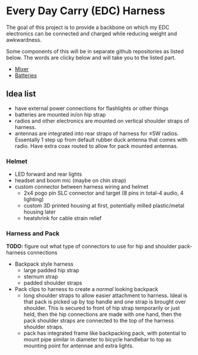 # Every Day Carry (EDC) Harness

The goal of this project is to provide a backbone on which my EDC electronics
can be connected and charged while reducing weight and awkwardness.

Some components of this will be in separate github repositories as listed below.
The words are clicky below and will take you to the listed part.

-   [Mixer](https://github.com/sww1235/portable-line-mixer)
-   [Batteries](https://github.com/sww1235/portable-liIon-battery-pack)

## Idea list

-   have external power connections for flashlights or other things
-   batteries are mounted in/on hip strap
-   radios and other electronics are mounted on vertical shoulder straps of
    harness.
-   antennas are integrated into rear straps of harness for ≤5W radios.
    Essentally 1 step up from default rubber duck antenna that comes with radio.
    Have extra coax routed to allow for pack mounted antennas.



### Helmet

-   LED forward and rear lights
-   headset and boom mic (maybe on chin strap)
-   custom connector between harness wiring and helmet
    -   2x4 pogo pin SLC connector and target (8 pins in total-4 audio, 4 lighting)
    -   custom 3D printed housing at first, potentially milled plastic/metal
        housing later
    -   heatshrink for cable strain relief

### Harness and Pack

**TODO:** figure out what type of connectors to use for hip and shoulder
pack-harness connections

-   Backpack style harness
    -   large padded hip strap
    -   sternum strap
    -   padded shoulder straps
-   Pack clips to harness to create a *normal* looking backpack
    -   long shoulder straps to allow easier attachment to harness. Ideal is
        that pack is picked up by top handle and one strap is brought over
        shoulder. This is secured to front of hip strap temporarily or just
        held, then the hip connections are made with one hand, then the pack
        shoulder straps are connected to the top of the harness shoulder straps.
    -   pack has integrated frame like backpacking pack, with potential to mount
        pipe similar in diameter to bicycle handlebar to top as mounting point
        for antennae and extra lights.
